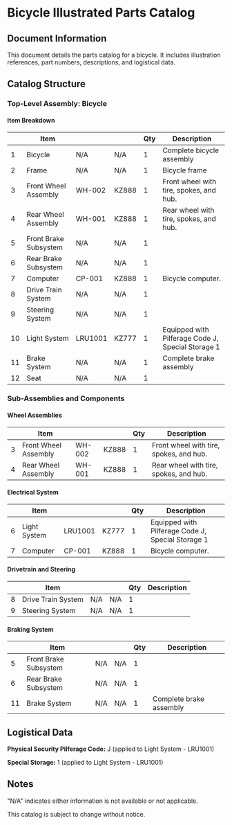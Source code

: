 # Bicycle Illustrated Parts Catalog

## Document Information

This document details the parts catalog for a bicycle. It includes illustration references, part numbers, descriptions, and logistical data.

## Catalog Structure

### Top-Level Assembly: Bicycle

#### Item Breakdown

|   | Item |   |   | Qty | Description |
|---|---|---|---|---|---|
| 1 | Bicycle | N/A | N/A | 1 | Complete bicycle assembly |
| 2 | Frame | N/A | N/A | 1 | Bicycle frame |
| 3 | Front Wheel Assembly | WH-002 | KZ888 | 1 | Front wheel with tire, spokes, and hub. |
| 4 | Rear Wheel Assembly | WH-001 | KZ888 | 1 | Rear wheel with tire, spokes, and hub. |
| 5 | Front Brake Subsystem | N/A | N/A | 1 |  |
| 6 | Rear Brake Subsystem | N/A | N/A | 1 |  |
| 7 | Computer | CP-001 | KZ888 | 1 | Bicycle computer. |
| 8 | Drive Train System | N/A | N/A | 1 |  |
| 9 | Steering System | N/A | N/A | 1 |  |
| 10 | Light System | LRU1001 | KZ777 | 1 | Equipped with Pilferage Code J, Special Storage 1 |
| 11 | Brake System | N/A | N/A | 1 | Complete brake assembly |
| 12 | Seat | N/A | N/A | 1 |  |

### Sub-Assemblies and Components

#### Wheel Assemblies

|   | Item |   |   | Qty | Description |
|---|---|---|---|---|---|
| 3 | Front Wheel Assembly | WH-002 | KZ888 | 1 | Front wheel with tire, spokes, and hub. |
| 4 | Rear Wheel Assembly | WH-001 | KZ888 | 1 | Rear wheel with tire, spokes, and hub. |

#### Electrical System

|   | Item |   |   | Qty | Description |
|---|---|---|---|---|---|
| 6 | Light System | LRU1001 | KZ777 | 1 | Equipped with Pilferage Code J, Special Storage 1 |
| 7 | Computer | CP-001 | KZ888 | 1 | Bicycle computer. |

#### Drivetrain and Steering

|   | Item |   |   | Qty | Description |
|---|---|---|---|---|---|
| 8 | Drive Train System | N/A | N/A | 1 |  |
| 9 | Steering System | N/A | N/A | 1 |  |

#### Braking System

|   | Item |   |   | Qty | Description |
|---|---|---|---|---|---|
| 5 | Front Brake Subsystem | N/A | N/A | 1 |  |
| 6 | Rear Brake Subsystem | N/A | N/A | 1 |  |
| 11 | Brake System | N/A | N/A | 1 | Complete brake assembly |

## Logistical Data

**Physical Security Pilferage Code:** J (applied to Light System - LRU1001)

**Special Storage:** 1 (applied to Light System - LRU1001)

## Notes

"N/A" indicates either information is not available or not applicable.

This catalog is subject to change without notice.